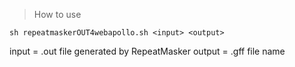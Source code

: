 > How to use

```
sh repeatmaskerOUT4webapollo.sh <input> <output>
```

input = .out file generated by RepeatMasker
output = .gff file name
